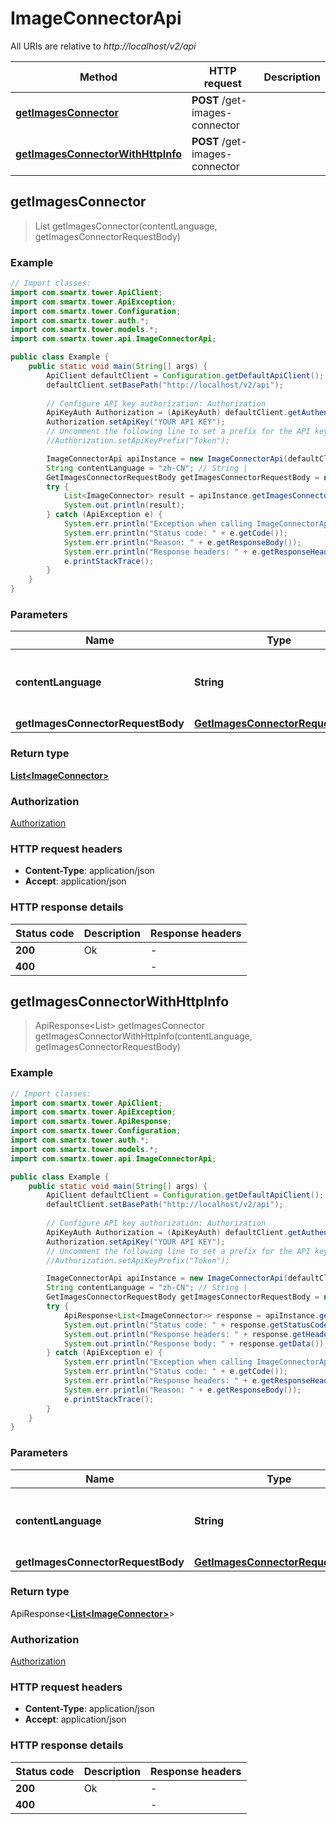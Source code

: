 # ImageConnectorApi

All URIs are relative to *http://localhost/v2/api*

Method | HTTP request | Description
------------- | ------------- | -------------
[**getImagesConnector**](ImageConnectorApi.md#getImagesConnector) | **POST** /get-images-connector | 
[**getImagesConnectorWithHttpInfo**](ImageConnectorApi.md#getImagesConnectorWithHttpInfo) | **POST** /get-images-connector | 



## getImagesConnector

> List<ImageConnector> getImagesConnector(contentLanguage, getImagesConnectorRequestBody)



### Example

```java
// Import classes:
import com.smartx.tower.ApiClient;
import com.smartx.tower.ApiException;
import com.smartx.tower.Configuration;
import com.smartx.tower.auth.*;
import com.smartx.tower.models.*;
import com.smartx.tower.api.ImageConnectorApi;

public class Example {
    public static void main(String[] args) {
        ApiClient defaultClient = Configuration.getDefaultApiClient();
        defaultClient.setBasePath("http://localhost/v2/api");
        
        // Configure API key authorization: Authorization
        ApiKeyAuth Authorization = (ApiKeyAuth) defaultClient.getAuthentication("Authorization");
        Authorization.setApiKey("YOUR API KEY");
        // Uncomment the following line to set a prefix for the API key, e.g. "Token" (defaults to null)
        //Authorization.setApiKeyPrefix("Token");

        ImageConnectorApi apiInstance = new ImageConnectorApi(defaultClient);
        String contentLanguage = "zh-CN"; // String | 
        GetImagesConnectorRequestBody getImagesConnectorRequestBody = new GetImagesConnectorRequestBody(); // GetImagesConnectorRequestBody | 
        try {
            List<ImageConnector> result = apiInstance.getImagesConnector(contentLanguage, getImagesConnectorRequestBody);
            System.out.println(result);
        } catch (ApiException e) {
            System.err.println("Exception when calling ImageConnectorApi#getImagesConnector");
            System.err.println("Status code: " + e.getCode());
            System.err.println("Reason: " + e.getResponseBody());
            System.err.println("Response headers: " + e.getResponseHeaders());
            e.printStackTrace();
        }
    }
}
```

### Parameters


Name | Type | Description  | Notes
------------- | ------------- | ------------- | -------------
 **contentLanguage** | **String**|  | [enum: zh-CN, en-US]
 **getImagesConnectorRequestBody** | [**GetImagesConnectorRequestBody**](GetImagesConnectorRequestBody.md)|  |

### Return type

[**List&lt;ImageConnector&gt;**](ImageConnector.md)


### Authorization

[Authorization](../README.md#Authorization)

### HTTP request headers

- **Content-Type**: application/json
- **Accept**: application/json

### HTTP response details
| Status code | Description | Response headers |
|-------------|-------------|------------------|
| **200** | Ok |  -  |
| **400** |  |  -  |

## getImagesConnectorWithHttpInfo

> ApiResponse<List<ImageConnector>> getImagesConnector getImagesConnectorWithHttpInfo(contentLanguage, getImagesConnectorRequestBody)



### Example

```java
// Import classes:
import com.smartx.tower.ApiClient;
import com.smartx.tower.ApiException;
import com.smartx.tower.ApiResponse;
import com.smartx.tower.Configuration;
import com.smartx.tower.auth.*;
import com.smartx.tower.models.*;
import com.smartx.tower.api.ImageConnectorApi;

public class Example {
    public static void main(String[] args) {
        ApiClient defaultClient = Configuration.getDefaultApiClient();
        defaultClient.setBasePath("http://localhost/v2/api");
        
        // Configure API key authorization: Authorization
        ApiKeyAuth Authorization = (ApiKeyAuth) defaultClient.getAuthentication("Authorization");
        Authorization.setApiKey("YOUR API KEY");
        // Uncomment the following line to set a prefix for the API key, e.g. "Token" (defaults to null)
        //Authorization.setApiKeyPrefix("Token");

        ImageConnectorApi apiInstance = new ImageConnectorApi(defaultClient);
        String contentLanguage = "zh-CN"; // String | 
        GetImagesConnectorRequestBody getImagesConnectorRequestBody = new GetImagesConnectorRequestBody(); // GetImagesConnectorRequestBody | 
        try {
            ApiResponse<List<ImageConnector>> response = apiInstance.getImagesConnectorWithHttpInfo(contentLanguage, getImagesConnectorRequestBody);
            System.out.println("Status code: " + response.getStatusCode());
            System.out.println("Response headers: " + response.getHeaders());
            System.out.println("Response body: " + response.getData());
        } catch (ApiException e) {
            System.err.println("Exception when calling ImageConnectorApi#getImagesConnector");
            System.err.println("Status code: " + e.getCode());
            System.err.println("Response headers: " + e.getResponseHeaders());
            System.err.println("Reason: " + e.getResponseBody());
            e.printStackTrace();
        }
    }
}
```

### Parameters


Name | Type | Description  | Notes
------------- | ------------- | ------------- | -------------
 **contentLanguage** | **String**|  | [enum: zh-CN, en-US]
 **getImagesConnectorRequestBody** | [**GetImagesConnectorRequestBody**](GetImagesConnectorRequestBody.md)|  |

### Return type

ApiResponse<[**List&lt;ImageConnector&gt;**](ImageConnector.md)>


### Authorization

[Authorization](../README.md#Authorization)

### HTTP request headers

- **Content-Type**: application/json
- **Accept**: application/json

### HTTP response details
| Status code | Description | Response headers |
|-------------|-------------|------------------|
| **200** | Ok |  -  |
| **400** |  |  -  |

